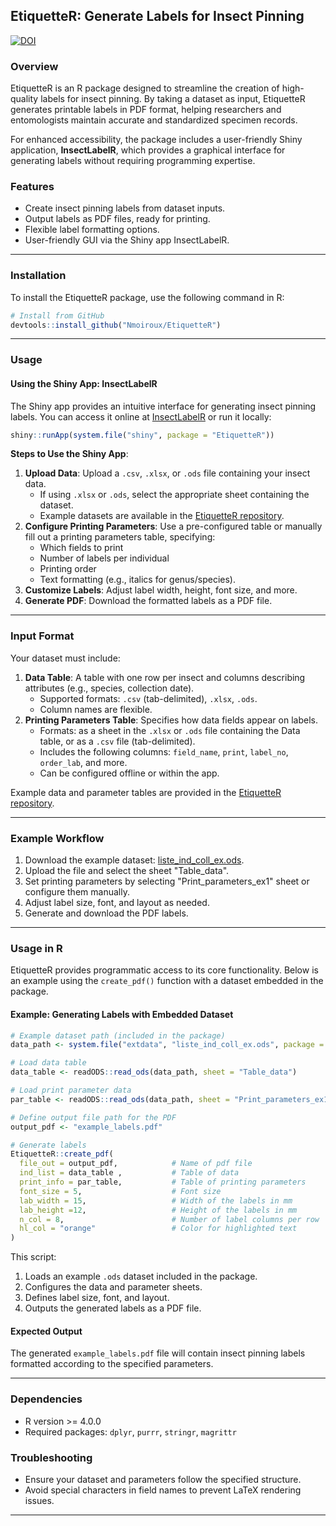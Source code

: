 ## EtiquetteR: Generate Labels for Insect Pinning
[![DOI](https://zenodo.org/badge/968181117.svg)](https://doi.org/10.5281/zenodo.15237614)


### Overview
EtiquetteR is an R package designed to streamline the creation of high-quality labels for insect pinning. By taking a dataset as input, EtiquetteR generates printable labels in PDF format, helping researchers and entomologists maintain accurate and standardized specimen records.

For enhanced accessibility, the package includes a user-friendly Shiny application, **InsectLabelR**, which provides a graphical interface for generating labels without requiring programming expertise.

### Features
- Create insect pinning labels from dataset inputs.
- Output labels as PDF files, ready for printing.
- Flexible label formatting options.
- User-friendly GUI via the Shiny app InsectLabelR.

---

### Installation
To install the EtiquetteR package, use the following command in R:
```R
# Install from GitHub
devtools::install_github("Nmoiroux/EtiquetteR")
```

---

### Usage
#### Using the Shiny App: **InsectLabelR**
The Shiny app provides an intuitive interface for generating insect pinning labels. You can access it online at [InsectLabelR](https://nicolas-moiroux.shinyapps.io/InsectLabelR/) or run it locally:
```R
shiny::runApp(system.file("shiny", package = "EtiquetteR"))
```

**Steps to Use the Shiny App**:
1. **Upload Data**: Upload a `.csv`, `.xlsx`, or `.ods` file containing your insect data.
   - If using `.xlsx` or `.ods`, select the appropriate sheet containing the dataset.
   - Example datasets are available in the [EtiquetteR repository](https://github.com/Nmoiroux/EtiquetteR/tree/main/inst/extdata).
2. **Configure Printing Parameters**: Use a pre-configured table or manually fill out a printing parameters table, specifying:
   - Which fields to print
   - Number of labels per individual
   - Printing order
   - Text formatting (e.g., italics for genus/species).
3. **Customize Labels**: Adjust label width, height, font size, and more.
4. **Generate PDF**: Download the formatted labels as a PDF file.

---

### Input Format
Your dataset must include:
1. **Data Table**: A table with one row per insect and columns describing attributes (e.g., species, collection date).
   - Supported formats: `.csv` (tab-delimited), `.xlsx`, `.ods`.
   - Column names are flexible.
2. **Printing Parameters Table**: Specifies how data fields appear on labels.
   - Formats: as a sheet in the `.xlsx` or `.ods` file containing the Data table, or as a `.csv` file (tab-delimited).
   - Includes the following columns: `field_name`, `print`, `label_no`, `order_lab`, and more.
   - Can be configured offline or within the app. 

Example data and parameter tables are provided in the [EtiquetteR repository](https://github.com/Nmoiroux/EtiquetteR/tree/main/inst/extdata).

---

### Example Workflow
1. Download the example dataset: [liste_ind_coll_ex.ods](https://github.com/Nmoiroux/EtiquetteR/blob/main/inst/extdata/liste_ind_coll_ex.ods).
2. Upload the file and select the sheet "Table_data".
3. Set printing parameters by selecting "Print_parameters_ex1" sheet or configure them manually.
4. Adjust label size, font, and layout as needed.
5. Generate and download the PDF labels.

---

### Usage in R

EtiquetteR provides programmatic access to its core functionality. Below is an example using the `create_pdf()` function with a dataset embedded in the package.

#### Example: Generating Labels with Embedded Dataset

```R
# Example dataset path (included in the package)
data_path <- system.file("extdata", "liste_ind_coll_ex.ods", package = "EtiquetteR")

# Load data table
data_table <- readODS::read_ods(data_path, sheet = "Table_data")

# Load print parameter data
par_table <- readODS::read_ods(data_path, sheet = "Print_parameters_ex1")

# Define output file path for the PDF
output_pdf <- "example_labels.pdf"

# Generate labels
EtiquetteR::create_pdf(
  file_out = output_pdf,            # Name of pdf file
  ind_list = data_table ,           # Table of data
  print_info = par_table,           # Table of printing parameters
  font_size = 5,                    # Font size
  lab_width = 15,                   # Width of the labels in mm
  lab_height =12,                   # Height of the labels in mm
  n_col = 8,                        # Number of label columns per row
  hl_col = "orange"                 # Color for highlighted text
) 
```

This script:
1. Loads an example `.ods` dataset included in the package.
2. Configures the data and parameter sheets.
3. Defines label size, font, and layout.
4. Outputs the generated labels as a PDF file.

#### Expected Output
The generated `example_labels.pdf` file will contain insect pinning labels formatted according to the specified parameters.



---

### Dependencies
- R version >= 4.0.0
- Required packages: `dplyr`, `purrr`, `stringr`, `magrittr`

### Troubleshooting
- Ensure your dataset and parameters follow the specified structure.
- Avoid special characters in field names to prevent LaTeX rendering issues.

---
